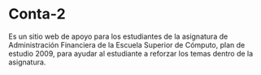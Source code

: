 # Conta-2
Es un sitio web de apoyo para los estudiantes de la asignatura de Administración Financiera de la Escuela Superior de Cómputo, plan de estudio 2009, para ayudar al estudiante a reforzar los temas dentro de la asignatura.

